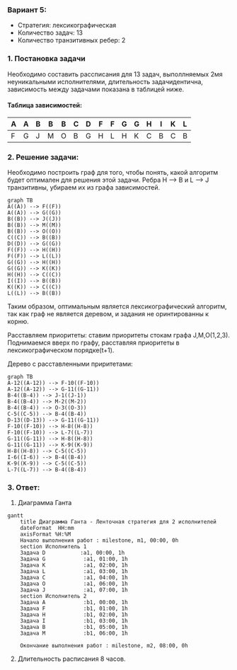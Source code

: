 ### Вариант 5: 
- Стратегия: лексикографическая
- Количество задач: 13
- Количество транзитивных ребер: 2

### 1. Постановка задачи
 Необходимо составить рассписания для 13 задач, выполлняемых 2мя неуникальными исполнителями, длительность задачидентична, зависимость между задачами показана в таблицей ниже.
#### Таблица зависимостей:
| A | A | B | B | B | C | D | F | F | G | G | H | I | K | L |
|---|---|---|---|---|---|---|---|---|---|---|---|---|---|---|
| F | G | J | M | O | B | G | H | L | H | K | C | B | C | B |

### 2. Решение задачи:
Необходимо построить граф для того, чтобы понять, какой алгоритм будет оптимален для решения этой задачи.
Ребра H --> B и L --> J транзитивны, убираем их из графа зависимостей.
```mermaid
graph TB
A((A)) --> F((F))
A((A)) --> G((G))
B((B)) --> J((J))
B((B)) --> M((M))
B((B)) --> O((O))
C((C)) --> B((B))
D((D)) --> G((G))
F((F)) --> H((H))
F((F)) --> L((L))
G((G)) --> H((H))
G((G)) --> K((K))
H((H)) --> C((C))
I((I)) --> B((B))
K((K)) --> C((C))
L((L)) --> B((B))
```
Таким образом, оптимальным является лексикографический алгоритм, так как граф не является деревом, и задания не оринтированны к корню.

Расставляем приоритеты: ставим приоритеты стокам графа J,M,O(1,2,3). Поднимаемся вверх по графу, расставляя приоритеты в лексикографическом порядке(t+1).

Дерево с расставленными приритетами:
```mermaid
graph TB
A-12((A-12)) --> F-10((F-10))
A-12((A-12)) --> G-11((G-11))
B-4((B-4)) --> J-1((J-1))
B-4((B-4)) --> M-2((M-2))
B-4((B-4)) --> O-3((O-3))
C-5((C-5)) --> B-4((B-4))
D-13((D-13)) --> G-11((G-11))
F-10((F-10)) --> H-8((H-8))
F-10((F-10)) --> L-7((L-7))
G-11((G-11)) --> H-8((H-8))
G-11((G-11)) --> K-9((K-9))
H-8((H-8)) --> C-5((C-5))
I-6((I-6)) --> B-4((B-4))
K-9((K-9)) --> C-5((C-5))
L-7((L-7)) --> B-4((B-4))
```
### 3. Ответ:
1. Диаграмма Ганта
```mermaid
gantt
    title Диаграмма Ганта - Ленточная стратегия для 2 исполнителей
    dateFormat  HH:mm    
    axisFormat %H:%M
    Начало выполнения работ : milestone, m1, 00:00, 0h
    section Исполнитель 1
    Задача D           :a1, 00:00, 1h
    Задача G            :a1, 01:00, 1h
    Задача K            :a1, 02:00, 1h
    Задача L            :a1, 03:00, 1h
    Задача C            :a1, 04:00, 1h
    Задача O            :a1, 06:00, 1h
    Задача J            :a1, 07:00, 1h
    section Исполнитель 2
    Задача A            :b1, 00:00, 1h
    Задача F            :b1, 01:00, 1h
    Задача H            :b1, 02:00, 1h
    Задача I            :b1, 03:00, 1h
    Задача B            :b1, 05:00, 1h
    Задача M            :b1, 06:00, 1h
    
    Окончание выполнения работ : milestone, m2, 08:00, 0h
```
2. Длительность расписания 8 часов. 

